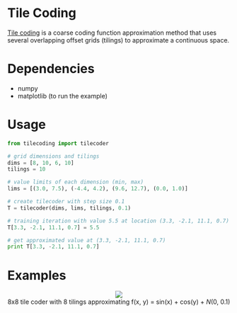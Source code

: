 # Tile Coding

[Tile coding](https://webdocs.cs.ualberta.ca/~sutton/book/8/node6.html) is a coarse coding function approximation method that uses several overlapping offset grids (tilings) to approximate a continuous space.

# Dependencies

* numpy
* matplotlib (to run the example)

# Usage

```python
from tilecoding import tilecoder

# grid dimensions and tilings
dims = [8, 10, 6, 10]
tilings = 10

# value limits of each dimension (min, max)
lims = [(3.0, 7.5), (-4.4, 4.2), (9.6, 12.7), (0.0, 1.0)]

# create tilecoder with step size 0.1
T = tilecoder(dims, lims, tilings, 0.1)

# training iteration with value 5.5 at location (3.3, -2.1, 11.1, 0.7)
T[3.3, -2.1, 11.1, 0.7] = 5.5

# get approximated value at (3.3, -2.1, 11.1, 0.7)
print T[3.3, -2.1, 11.1, 0.7]
```

# Examples
<p align="center">
  <img src="https://raw.githubusercontent.com/MeepMoop/tilecoding/master/examples/tilecoding_sincos.png"><br>
  8x8 tile coder with 8 tilings approximating f(x, y) = sin(x) + cos(y) + <i>N</i>(0, 0.1)<br><br>
</p>
